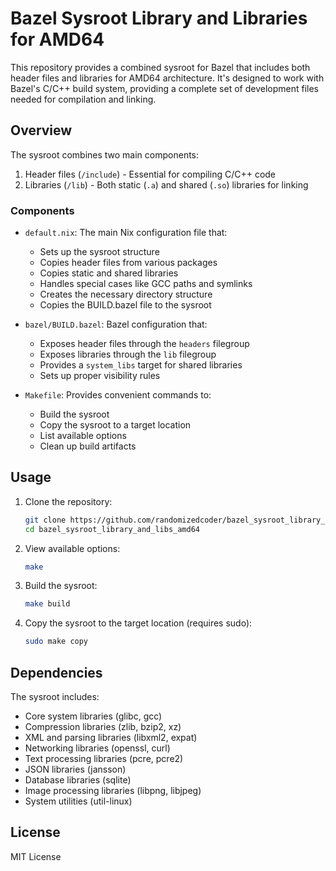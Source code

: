 # Bazel Sysroot Library and Libraries for AMD64

This repository provides a combined sysroot for Bazel that includes both header files and libraries for AMD64 architecture. It's designed to work with Bazel's C/C++ build system, providing a complete set of development files needed for compilation and linking.

## Overview

The sysroot combines two main components:
1. Header files (`/include`) - Essential for compiling C/C++ code
2. Libraries (`/lib`) - Both static (`.a`) and shared (`.so`) libraries for linking

### Components

- `default.nix`: The main Nix configuration file that:
  - Sets up the sysroot structure
  - Copies header files from various packages
  - Copies static and shared libraries
  - Handles special cases like GCC paths and symlinks
  - Creates the necessary directory structure
  - Copies the BUILD.bazel file to the sysroot

- `bazel/BUILD.bazel`: Bazel configuration that:
  - Exposes header files through the `headers` filegroup
  - Exposes libraries through the `lib` filegroup
  - Provides a `system_libs` target for shared libraries
  - Sets up proper visibility rules

- `Makefile`: Provides convenient commands to:
  - Build the sysroot
  - Copy the sysroot to a target location
  - List available options
  - Clean up build artifacts

## Usage

1. Clone the repository:
   ```bash
   git clone https://github.com/randomizedcoder/bazel_sysroot_library_and_libs_amd64/
   cd bazel_sysroot_library_and_libs_amd64
   ```

2. View available options:
   ```bash
   make
   ```

3. Build the sysroot:
   ```bash
   make build
   ```

4. Copy the sysroot to the target location (requires sudo):
   ```bash
   sudo make copy
   ```

## Dependencies

The sysroot includes:
- Core system libraries (glibc, gcc)
- Compression libraries (zlib, bzip2, xz)
- XML and parsing libraries (libxml2, expat)
- Networking libraries (openssl, curl)
- Text processing libraries (pcre, pcre2)
- JSON libraries (jansson)
- Database libraries (sqlite)
- Image processing libraries (libpng, libjpeg)
- System utilities (util-linux)

## License

MIT License
